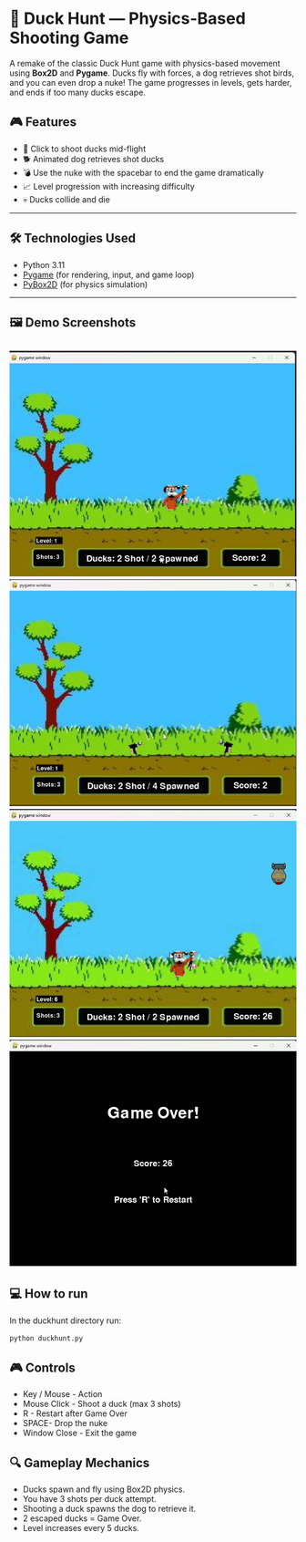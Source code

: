 # 🦆 Duck Hunt — Physics-Based Shooting Game

A remake of the classic Duck Hunt game with physics-based movement using **Box2D** and **Pygame**. Ducks fly with forces, a dog retrieves shot birds, and you can even drop a nuke! The game progresses in levels, gets harder, and ends if too many ducks escape.

## 🎮 Features

- 🔫 Click to shoot ducks mid-flight  
- 🐕 Animated dog retrieves shot ducks  
- 💣 Use the nuke with the spacebar to end the game dramatically  
- 📈 Level progression with increasing difficulty  
- 💀 Ducks collide and die  

---

## 🛠️ Technologies Used

- Python 3.11
- [Pygame](https://www.pygame.org/) (for rendering, input, and game loop)
- [PyBox2D](https://github.com/pybox2d/pybox2d) (for physics simulation)

---
## 🖼️ Demo Screenshots
![alt text](image.png)
![alt text](image-1.png)
![alt text](image-2.png)
![alt text](image-3.png)
---

## 💻 How to run

In the duckhunt directory run:
```python
python duckhunt.py
```
## 🎮 Controls
- Key / Mouse - Action
- Mouse Click - Shoot a duck (max 3 shots)
- R - Restart after Game Over
- SPACE- Drop the nuke
- Window Close -	Exit the game

## 🔍 Gameplay Mechanics
- Ducks spawn and fly using Box2D physics.
- You have 3 shots per duck attempt.
- Shooting a duck spawns the dog to retrieve it.
- 2 escaped ducks = Game Over.
- Level increases every 5 ducks.